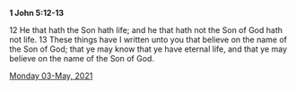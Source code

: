 **1 John 5:12-13**

12 He that hath the Son hath life; and he that hath not the Son of God hath not life. 13 These things have I written unto you that believe on the name of the Son of God; that ye may know that ye have eternal life, and that ye may believe on the name of the Son of God.

[Monday 03-May, 2021](https://t.me/s/daily_scripture)
